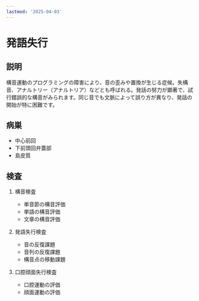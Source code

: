 ```yaml
---
lastmod: '2025-04-03'
---
```


# 発語失行

## 説明

構音運動のプログラミングの障害により、音の歪みや置換が生じる症候。失構音、アナルトリー（アナルトリア）などとも呼ばれる。発話の努力が顕著で、試行錯誤的な構音がみられます。同じ音でも文脈によって誤り方が異なり、発話の開始が特に困難です。

## 病巣

- 中心前回
- 下前頭回弁蓋部
- 島皮質

## 検査

1. 構音検査

   - 単音節の構音評価
   - 単語の構音評価
   - 文章の構音評価

2. 発語失行検査

   - 音の反復課題
   - 音列の反復課題
   - 構音点の移動課題

3. 口腔顔面失行検査
   - 口腔運動の評価
   - 顔面運動の評価
